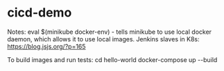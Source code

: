 # cicd-demo

Notes:
eval $(minikube docker-env) - tells minikube to use local docker daemon, which allows it to use local images.
Jenkins slaves in K8s: https://blog.jsjs.org/?p=165

To build images and run tests: 
cd hello-world
docker-compose up --build